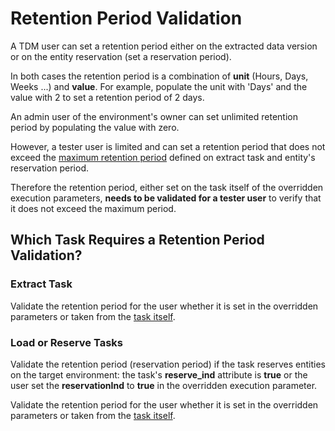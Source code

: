 # Retention Period Validation

A TDM user can set a retention period either on the extracted data version or on the entity reservation (set a reservation period).

In both cases the retention period is a combination of **unit** (Hours, Days, Weeks ...) and **value**. For example, populate the unit with 'Days' and the value with 2 to set a retention period of 2 days.

An admin user of the environment's owner can set unlimited retention period by populating the value with zero.

However, a tester user is limited and can set a retention period that does not exceed the [maximum retention period](10_retention_period_options.md) defined on extract task and entity's reservation period.

Therefore the retention period, either set on the task itself of the overridden execution parameters, **needs to be validated for a tester user** to verify that it does not exceed the maximum period.

## Which Task Requires a Retention Period Validation?

### Extract Task

Validate the retention period for the user whether it is set in the overridden parameters or taken from the [task itself](03_get_task_details_APIs.md).

### Load or Reserve Tasks

Validate the retention period (reservation period) if the task reserves entities on the target environment: the task's **reserve_ind** attribute is **true** or the user set the **reservationInd**  to **true** in the overridden execution parameter.

Validate the retention period for the user whether it is set in the overridden parameters or taken from the [task itself](03_get_task_details_APIs.md).



## How Do I Identify a User as a Tester?

### Extract Task

#### 1. The Task's Source Environment is Overridden by the User

The [getEnvironmentsForTaskAttr](08_get_evailable_envs_for_task_execution.md) API returns  the **role_id** attribute on each environment. If the role_id of the selected environment is populated by a numeric sequence value, the user is added to the environment as a tester.

#### 2. The  Task's Source Environment is not Overridden by the User

Get the task's environment id from the [tasks](03_get_task_details_APIs.md) API (environment_id attribute). Then get the role_id of this environment from the [getEnvironmentsForTaskAttr](08_get_evailable_envs_for_task_execution.md) output. If the role_id of the task's environment is populated by a numeric sequence value, the user is added to the environment as a tester.

### Reserve Entities on the Target Environment

#### 1. The Task's Target Environment is Overridden by the User

The [getEnvironmentsForTaskAttr](08_get_evailable_envs_for_task_execution.md) API returns  the **role_id** attribute on each environment. If the role_id of the selected **target environment** is populated by a numeric sequence value, the user is added to the environment as a tester.

#### 2. The  Task's Target Environment is not Overridden by the User

Get the task's environment id from the [tasks](03_get_task_details_APIs.md) API (environment_id attribute). Then get the role_id of this environment from the [getEnvironmentsForTaskAttr](08_get_evailable_envs_for_task_execution.md) output. If the role_id of the task's environment is populated by a numeric sequence value, the user is added to the environment as a tester.



## How to Validate the Tasks' Retention Period?

Get the maximum number of days from the [retentionperiodinfo](10_retention_period_options.md) API and compare it with the task's retention period:

- **maxRetentionPeriodForReserve** attribute returns the maximum number of days to be set in the retention period for **Entity Reservation**. 

  Example: 

  ```json
  "maxRetentionPeriodForReserve": {
        "units": "Days",
        "value": "10"
      }
  ```

- **maxRetentionPeriodForExtract** attribute returns the maximum number of days to be set in the retention period for **extract tasks**. 

  Example: 

  ```json
    "maxRetentionPeriodForExtract": {
        "units": "Days",
        "value": 90
      }
  ```



Note that if the task's retention period is set with a different unit (the unit is not set to 'Days'), it is needed to covert the task's retention period to days to validate it.
